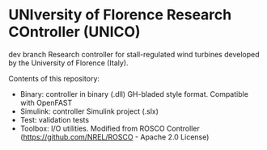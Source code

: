 # UNIversity of Florence Research COntroller (UNICO)
dev branch
Research controller for stall-regulated wind turbines developed by the University of Florence (Italy). 

Contents of this repository: 

- Binary: controller in binary (.dll) GH-bladed style format. Compatible with OpenFAST
- Simulink: controller Simulink project (.slx)
- Test: validation tests
- Toolbox: I/O utilities. Modified from ROSCO Controller (https://github.com/NREL/ROSCO - Apache 2.0 License)
